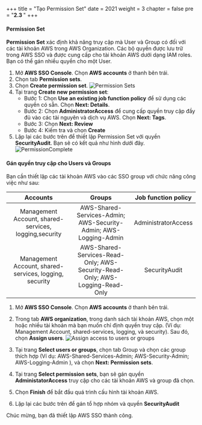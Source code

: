 +++
title = "Tạo Permission Set"
date = 2021
weight = 3
chapter = false
pre = "<b>2.3 </b>"
+++

#### Permission Set
**Permission Set** xác định khả năng truy cập mà User và Group có đối với các tài khoản AWS trong AWS Organization. Các bộ quyền được lưu trữ trong AWS SSO và được cung cấp cho tài khoản AWS dưới dạng IAM roles. Bạn có thể gán nhiều quyền cho một User.

1. Mở **AWS SSO Console**. Chọn **AWS accounts** ở thanh bên trái.
2. Chọn tab **Permission sets**.
3. Chọn **Create permission set**.
![Permission Sets](../../../images/2/2_CreatePermission.png?width=90pc)
4. Tại trang **Create new permission set**:
   - Bước 1: Chọn **Use an existing job function policy** để sử dụng các quyền có sẫn. Chọn **Next: Details**.
   - Bước 2: Chọn **AdministratorAccess** để cung cấp quyền truy cập đầy đủ vào các tài nguyên và dịch vụ AWS. Chọn **Next: Tags**.
   - Bước 3: Chọn **Next: Review**
   - Bước 4: Kiếm tra và chọn **Create**
5. Lặp lại các bước trên để thiết lập Permission Set với quyền **SecurityAudit**. Bạn sẽ có kết quả như hình dưới đây.
![PermissionComplete](../../../images/2/2_PermissionComplete.png?width=90pc)

#### Gán quyền truy cập cho Users và Groups

Bạn cần thiết lập các tài khoản AWS vào các SSO group với chức năng công việc như sau:

|                      Accounts                      |                                   Groups                                   | Job function policy |
|:--------------------------------------------------:|:--------------------------------------------------------------------------:|:-------------------:|
| Management Account, shared-services, logging,security  | AWS-Shared-Services-Admin; AWS-Security-Admin; AWS-Logging-Admin             | AdministratorAccess |
| Management Account, shared-services, logging, security | AWS-Shared-Services-Read-Only; AWS-Security-Read-Only; AWS-Logging-Read-Only | SecurityAudit       |

1. Mở **AWS SSO Console**. Chọn **AWS accounts** ở thanh bên trái.
2. Trong tab **AWS organization**, trong danh sách tài khoản AWS, chọn một hoặc nhiều tài khoản mà bạn muốn chỉ định quyền truy cập. (Ví dụ: Management Account, shared-services, logging, và security). Sau đó, chọn **Assign users**.
![Assign access to users or groups](../../../images/2/2_AssignUser.png?width=90pc) 
3. Tại trang **Select users or groups**, chọn tab Group và chọn các group thích hợp (Ví dụ: AWS-Shared-Services-Admin; AWS-Security-Admin; AWS-Logging-Admin ), và chọn **Next: Permission sets**. 

4. Tại trang **Select permission sets**, bạn sẽ gán quyền **AdministatorAccess**  truy cập cho các tài khoản AWS và group đã chọn. 
5. Chọn **Finish** để bắt đầu quá trình cấu hình tài khoản AWS.
6. Lặp lại các bước trên để gán tổ hợp nhóm và quyền **SecurityAudit**

Chúc mừng, bạn đã thiết lập AWS SSO thành công. 